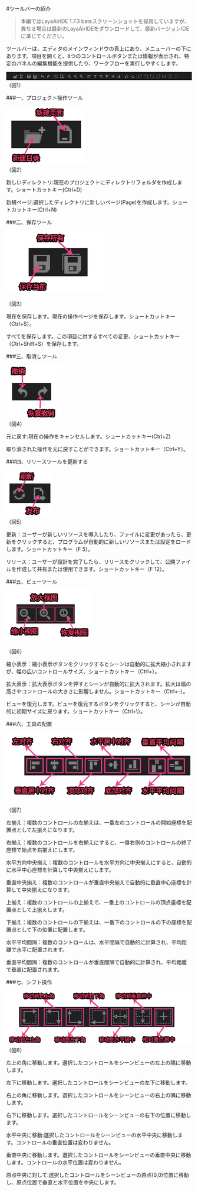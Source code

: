 #ツールバーの紹介

>本編ではLayaAirIDE 1.7.3 bateスクリーンショットを採用していますが、異なる場合は最新のLayaAirIDEをダウンロードして、最新バージョンIDEに準じてください。

ツールバーは、エディタのメインウィンドウの真上にあり、メニューバーの下にあります。項目を開くと、8つのコントロールボタンまたは情報が表示され、特定のパネルの編集機能を提供したり、ワークフローを実行しやすくします。

​![blob.png](img/1.png)<br/>
（図1）



 



###一、プロジェクト操作ツール

​![图片1.png](img/2.png)<br/>
（図2）

新しいディレクトリ:現在のプロジェクトにディレクトリフォルダを作成します。ショートカットキー(Ctrl+D)

新規ページ:選択したディレクトリに新しいページ(Page)を作成します。ショートカットキー(Ctrl+N)



 



###二、保存ツール

​![图片1.png](img/3.png)<br/>

（図3）

現在を保存します。現在の操作ページを保存します。ショートカットキー（Ctrl+S）。

すべてを保存します。この項目に対するすべての変更、ショートカットキー（Ctrl+Shift+S）を保存します。



 



###三、取消しツール



​        ![图片1.png](img/4.png)<br/>
（図4）

元に戻す:現在の操作をキャンセルします。ショートカットキー(Ctrl+Z)

取り消された操作を元に戻すことができます。ショートカットキー（Ctrl+Y）。



 



###四、リリースツールを更新する

​![图片1.png](img/5.png)<br/>
（図5）

更新：ユーザーが新しいリソースを導入したり、ファイルに変更があったら、更新をクリックすると、プログラムが自動的に新しいリソースまたは設定をロードします。ショートカットキー（F 5）。

リリース：ユーザーが設計を完了したら、リリースをクリックして、公開ファイルを作成して共有または使用できます。ショートカットキー（F 12）。



 



###五、ビューツール

​![图片1.png](img/6.png)<br/>

（図6）

縮小表示：縮小表示ボタンをクリックするとシーンは自動的に拡大縮小されますが、幅の広いコントロールサイズ、ショートカットキー（Ctrl+）。

拡大表示：拡大表示ボタンを押すとシーンが自動的に拡大されます。拡大は幅の高さやコントロールの大きさに影響しません。ショートカットキー（Ctrl+-）。

ビューを復元します。ビューを復元するボタンをクリックすると、シーンが自動的に初期サイズに戻ります。ショートカットキー（Ctrl+\）。



 



###六、工具の配置



  ![图片1.png](img/7.png)<br/>

（図7）

左揃え：複数のコントロールの左揃えは、一番左のコントロールの開始座標を配置点として左揃えになります。

右揃え：複数のコントロールを右揃えにすると、一番右側のコントロールの終了座標で始点を右揃えにします。

水平方向中央揃え：複数のコントロールを水平方向に中央揃えにすると、自動的に水平中心座標を計算して中央揃えにします。

垂直中央揃え：複数のコントロールが垂直中央揃えで自動的に垂直中心座標を計算して中央揃えになります。

上揃え：複数のコントロールの上揃えで、一番上のコントロールの頂点座標を配置点として上揃えします。

下揃え：複数のコントロールの下揃えは、一番下のコントロールの下の座標を配置点として下の位置に配置します。

水平平均間隔：複数のコントロールは、水平間隔で自動的に計算され、平均距離で水平に配置されます。

垂直平均間隔：複数のコントロールが垂直間隔で自動的に計算され、平均距離で垂直に配置されます。



 



###七、シフト操作

​![图片1.png](img/8.png)<br/>
（図8）

左上の角に移動します。選択したコントロールをシーンビューの左上の隅に移動します。

左下に移動します。選択したコントロールをシーンビューの左下に移動します。

右上の角に移動します。選択したコントロールをシーンビューの右上の隅に移動します。

右下に移動します。選択したコントロールをシーンビューの右下の位置に移動します。

水平中央に移動:選択したコントロールをシーンビューの水平中央に移動します。コントロールの垂直位置は変わりません。

垂直中央に移動します。選択したコントロールをシーンビューの垂直中央に移動します。コントロールの水平位置は変わりません。

原点中央に対して:選択したコントロールをシーンビューの原点(0,0)位置に移動し、原点位置で垂直と水平位置を中央にします。


 